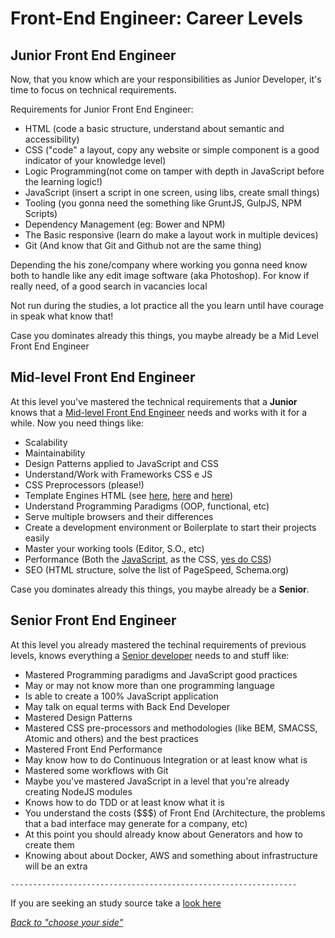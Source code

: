 # Front-End Engineer: Career Levels

## Junior Front End Engineer

Now, that you know which are your responsibilities as Junior Developer, it's time to focus on technical requirements.

Requirements for Junior Front End Engineer:

* HTML (code a basic structure, understand about semantic and accessibility)
* CSS ("code" a layout, copy any website or simple component is a good indicator of your knowledge level)
* Logic Programming(not come on tamper with depth in JavaScript before the learning logic!)
* JavaScript (insert a script in one screen, using libs, create small things)
* Tooling (you gonna need the something like GruntJS, GulpJS, NPM Scripts)
* Dependency Management (eg: Bower and NPM)
* The Basic responsive (learn do make a layout work in multiple devices)
* Git (And know that Git and Github not are the same thing)

Depending the his zone/company where working you gonna need know both to handle like any edit image software (aka Photoshop). For know if really need, of a good search in vacancies local

Not run during the studies, a lot practice all the you learn until have courage in speak what know that!

Case you dominates already this things, you maybe already be a Mid Level Front End Engineer

## Mid-level Front End Engineer

At this level you've mastered the technical requirements that a **Junior** knows that a [Mid-level Front End Engineer](/translations/en/sources/developer.md#pleno) needs and works with it for a while.
Now you need things like:

* Scalability
* Maintainability
* Design Patterns applied to JavaScript and CSS
* Understand/Work with Frameworks CSS e JS
* CSS Preprocessors (please!)
* Template Engines HTML (see [here](https://developer.mozilla.org/en-US/docs/JavaScript_templates), [here](http://www.sitepoint.com/overview-javascript-templating-engines/) and [here](https://garann.github.io/template-chooser/))
* Understand Programming Paradigms (OOP, functional, etc)
* Serve multiple browsers and their differences
* Create a development environment or Boilerplate to start their projects easily
* Master your working tools (Editor, S.O., etc)
* Performance (Both the [JavaScript](https://www.smashingmagazine.com/2012/11/writing-fast-memory-efficient-javascript/), as the CSS, [yes do CSS](https://developer.mozilla.org/en-US/docs/Web/Guide/CSS/Writing_efficient_CSS))
* SEO (HTML structure, solve the list of PageSpeed, Schema.org)

Case you dominates already this things, you maybe already be a **Senior**.

## Senior Front End Engineer

At this level you already mastered the techinal requirements of previous levels, knows everything a [Senior developer](/translations/en/sources/developer.md#senior) needs to and stuff like:

* Mastered Programming paradigms and JavaScript good practices
* May or may not know more than one programming language
* Is able to create a 100% JavaScript application
* May talk on equal terms with Back End Developer
* Mastered Design Patterns
* Mastered CSS pre-processors and methodologies (like BEM, SMACSS, Atomic and others) and the best practices
* Mastered Front End Performance
* May know how to do Continuous Integration or at least know what is
* Mastered some workflows with Git
* Maybe you've mastered JavaScript in a level that you're already creating NodeJS modules
* Knows how to do TDD or at least know what it is
* You understand the costs ($$$) of Front End (Architecture, the problems that a bad interface may generate for a company, etc)
* At this point you should already know about Generators and how to create them
* Knowing about about Docker, AWS and something about infrastructure will be an extra

`----------------------------------------------------------------`

If you are seeking an study source take a [look here](../study-guides/README.md)

*[Back to "choose your side"](../README.md#choose-your-side)*
